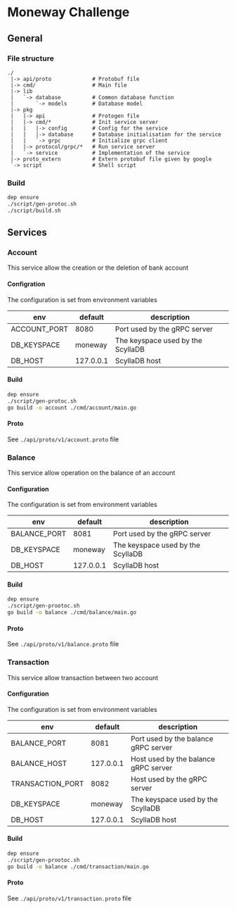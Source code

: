 # Moneway Challenge

## General
### File structure
```
./
 |-> api/proto             # Protobuf file
 |-> cmd/                  # Main file
 |-> lib
 |   `-> database          # Common database function
 |       `-> models        # Database model
 |-> pkg
 |   |-> api               # Protogen file
 |   |-> cmd/*             # Init service server
 |   |   |-> config        # Config for the service
 |   |   |-> database      # Database initialisation for the service
 |   |   `-> grpc          # Initialize grpc client
 |   |-> protocol/grpc/*   # Run service server
 |   `-> service           # Implementation of the service
 |-> proto_extern          # Extern protobuf file given by google
 `-> script                # Shell script     
```
### Build
```bash
dep ensure
./script/gen-protoc.sh
./script/build.sh
```

## Services
### Account
This service allow the creation or the deletion of bank account

#### Configration
The configuration is set from environment variables

| env  |  default  |  description  | 
|---|---|---|
| ACCOUNT_PORT  |  8080  |  Port used by the gRPC server  |
| DB_KEYSPACE  | moneway |  The keyspace used by the ScyllaDB  |
| DB_HOST | 127.0.0.1 |  ScyllaDB host  |


#### Build
```bash
dep ensure
./script/gen-protoc.sh
go build -o account ./cmd/account/main.go
```

#### Proto
See `./api/proto/v1/account.proto` file

### Balance
This service allow operation on the balance of an account

#### Configuration
The configuration is set from environment variables

| env  |  default  |  description  | 
|---|---|---|
| BALANCE_PORT  |  8081  |  Port used by the gRPC server  |
| DB_KEYSPACE  | moneway |  The keyspace used by the ScyllaDB  |
| DB_HOST | 127.0.0.1 |  ScyllaDB host  |

#### Build
```bash
dep ensure
./script/gen-prootoc.sh
go build -o balance ./cmd/balance/main.go 
```

#### Proto
See `./api/proto/v1/balance.proto` file

### Transaction
This service allow transaction between two account

#### Configuration
The configuration is set from environment variables

| env  |  default  |  description  | 
|---|---|---|
| BALANCE_PORT  |  8081  |  Port used by the balance gRPC server  |
| BALANCE_HOST  |  127.0.0.1  |  Host used by the balance gRPC server  |
| TRANSACTION_PORT  |  8082  |  Host used by the gRPC server  |
| DB_KEYSPACE  | moneway |  The keyspace used by the ScyllaDB  |
| DB_HOST | 127.0.0.1 |  ScyllaDB host  |

#### Build
```bash
dep ensure
./script/gen-prootoc.sh
go build -o balance ./cmd/transaction/main.go 
```

#### Proto
See `./api/proto/v1/transaction.proto` file